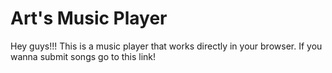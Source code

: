 # Art's Music Player
Hey guys!!! This is a music player that works directly in your browser. If you wanna submit songs go to this link!
